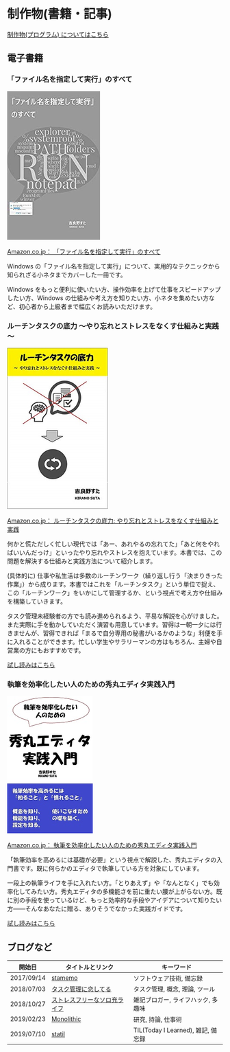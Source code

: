 # 制作物(書籍・記事)
[制作物(プログラム) についてはこちら](works_software.md)

## 電子書籍

### 「ファイル名を指定して実行」のすべて
![cover_allofrundialog.jpg](img/cover_allofrundialog.jpg)

[Amazon.co.jp： 「ファイル名を指定して実行」のすべて](https://www.amazon.co.jp/dp/B07JF3BHP5/)

Windows の「ファイル名を指定して実行」について、実用的なテクニックから知られざる小ネタまでカバーした一冊です。

Windows をもっと便利に使いたい方、操作効率を上げて仕事をスピードアップしたい方、Windows の仕組みや考え方を知りたい方、小ネタを集めたい方など、初心者から上級者まで幅広くお読みいただけます。

### ルーチンタスクの底力 ～やり忘れとストレスをなくす仕組みと実践～
![cover_routinetask_power.jpg](img/cover_routinetask_power.jpg)

[Amazon.co.jp： ルーチンタスクの底力: やり忘れとストレスをなくす仕組みと実践](https://www.amazon.co.jp/dp/B07MJW8MVD)

何かと慌ただしく忙しい現代では「あー、あれやるの忘れてた」「あと何をやればいいんだっけ」といったやり忘れやストレスを抱えています。本書では、この問題を解決する仕組みと実践方法について紹介します。

(具体的に) 仕事や私生活は多数のルーチンワーク（繰り返し行う「決まりきった作業」）から成ります。本書ではこれを「ルーチンタスク」という単位で捉え、この「ルーチンワーク」をいかにして管理するか、という視点で考え方や仕組みを構築していきます。

タスク管理未経験者の方でも読み進められるよう、平易な解説を心がけました。また実際に手を動かしていただく演習も用意しています。習得は一朝一夕には行きませんが、習得できれば「まるで自分専用の秘書がいるかのような」利便を手に入れることができます。忙しい学生やサラリーマンの方はもちろん、主婦や自営業の方にもおすすめです。

[試し読みはこちら](https://stakiran.github.io/ebook_power_of_routinetask/)

### 執筆を効率化したい人のための秀丸エディタ実践入門
![cover_hidemaru_efficy.jpg](img/cover_hidemaru_efficy.jpg)

[Amazon.co.jp： 執筆を効率化したい人のための秀丸エディタ実践入門](https://www.amazon.co.jp/dp/B07R6FTSMT)

「執筆効率を高めるには基礎が必要」という視点で解説した、秀丸エディタの入門書です。既に何らかのエディタで執筆している方を対象にしています。

一段上の執筆ライフを手に入れたい方。「とりあえず」や「なんとなく」でも効率化してみたい方。秀丸エディタの多機能さを前に重たい腰が上がらない方。既に別の手段を使っているけど、もっと効率的な手段やアイデアについて知りたい方――そんなあなたに贈る、ありそうでなかった実践ガイドです。

[試し読みはこちら](https://stakiran.github.io/ebook_hidemarueditor/)

## ブログなど

| 開始日     | タイトルとリンク | キーワード |
| ---------- | ---------------- | ---------- |
| 2017/09/14 | [stamemo](http://stakiran.hatenablog.com/) | ソフトウェア技術, 備忘録 |
| 2018/07/03 | [タスク管理に恋してる](https://ilovetaskmanagement.hatenablog.com/) | タスク管理, 概念, 理論, ツール |
| 2018/10/27 | [ストレスフリーなソロ充ライフ](https://stressfree-fulfilling-solo.hatenablog.com/) | 雑記ブロガー, ライフハック, 多趣味 |
| 2019/02/23 | [Monolithic](https://stakiran.github.io/monolithic/) | 研究, 持論, 仕事術 |
| 2019/07/10 | [statil](https://statil.hatenablog.com/) | TIL(Today I Learned), 雑記, 備忘録 |
